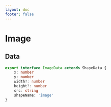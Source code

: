 ```yaml
---
layout: doc
footer: false
---
```


# Image

## Data

```ts
export interface ImageData extends ShapeData {
	x: number
	y: number
	width?: number
	height?: number
	src: string
	shapeName: 'image'
}
```
